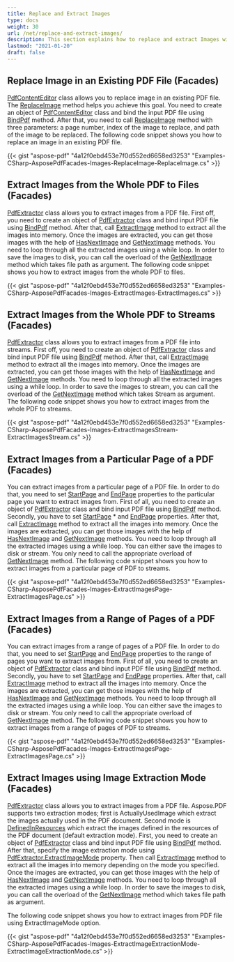 ```yaml
---
title: Replace and Extract Images
type: docs
weight: 30
url: /net/replace-and-extract-images/
description: This section explains how to replace and extract Images with Aspose.PDF Facades using PdfExtractor Class.
lastmod: "2021-01-20"
draft: false
---
```


## Replace Image in an Existing PDF File (Facades)

[PdfContentEditor](https://apireference.aspose.com/pdf/net/aspose.pdf.facades/pdfcontenteditor) class allows you to replace image in an existing PDF file. The [ReplaceImage](https://apireference.aspose.com/pdf/net/aspose.pdf.facades/pdfcontenteditor/methods/replaceimage) method helps you achieve this goal. You need to create an object of [PdfContentEditor](https://apireference.aspose.com/pdf/net/aspose.pdf.facades/pdfcontenteditor) class and bind the input PDF file using [BindPdf](https://apireference.aspose.com/pdf/net/aspose.pdf.facades/facade/methods/bindpdf/index) method. After that, you need to call [ReplaceImage](https://apireference.aspose.com/pdf/net/aspose.pdf.facades/pdfcontenteditor/methods/replaceimage) method with three parameters: a page number, index of the image to replace, and path of the image to be replaced. The following code snippet shows you how to replace an image in an existing PDF file.



{{< gist "aspose-pdf" "4a12f0ebd453e7f0d552ed6658ed3253" "Examples-CSharp-AsposePdfFacades-Images-ReplaceImage-ReplaceImage.cs" >}}

## Extract Images from the Whole PDF to Files (Facades)

[PdfExtractor](https://apireference.aspose.com/pdf/net/aspose.pdf.facades/pdfextractor) class allows you to extract images from a PDF file. First off, you need to create an object of [PdfExtractor](https://apireference.aspose.com/pdf/net/aspose.pdf.facades/pdfextractor) class and bind input PDF file using [BindPdf](https://apireference.aspose.com/pdf/net/aspose.pdf.facades/facade/methods/bindpdf/index) method. After that, call [ExtractImage](https://apireference.aspose.com/pdf/net/aspose.pdf.facades/pdfextractor/methods/extractimage) method to extract all the images into memory. Once the images are extracted, you can get those images with the help of [HasNextImage](https://apireference.aspose.com/pdf/net/aspose.pdf.facades/pdfextractor/methods/hasnextimage) and [GetNextImage](https://apireference.aspose.com/pdf/net/aspose.pdf.facades.pdfextractor/getnextimage/methods/1) methods. You need to loop through all the extracted images using a while loop. In order to save the images to disk, you can call the overload of the [GetNextImage](https://apireference.aspose.com/pdf/net/aspose.pdf.facades.pdfextractor/getnextimage/methods/1) method which takes file path as argument. The following code snippet shows you how to extract images from the whole PDF to files.



{{< gist "aspose-pdf" "4a12f0ebd453e7f0d552ed6658ed3253" "Examples-CSharp-AsposePdfFacades-Images-ExtractImages-ExtractImages.cs" >}}

## Extract Images from the Whole PDF to Streams (Facades)

[PdfExtractor](https://apireference.aspose.com/pdf/net/aspose.pdf.facades/pdfextractor) class allows you to extract images from a PDF file into streams. First off, you need to create an object of [PdfExtractor](https://apireference.aspose.com/pdf/net/aspose.pdf.facades/pdfextractor) class and bind input PDF file using [BindPdf](https://apireference.aspose.com/pdf/net/aspose.pdf.facades/facade/methods/bindpdf/index) method. After that, call [ExtractImage](https://apireference.aspose.com/pdf/net/aspose.pdf.facades/pdfextractor/methods/extractimage) method to extract all the images into memory. Once the images are extracted, you can get those images with the help of [HasNextImage](https://apireference.aspose.com/pdf/net/aspose.pdf.facades/pdfextractor/methods/hasnextimage) and [GetNextImage](https://apireference.aspose.com/pdf/net/aspose.pdf.facades.pdfextractor/getnextimage/methods/1) methods. You need to loop through all the extracted images using a while loop. In order to save the images to stream, you can call the overload of the [GetNextImage](https://apireference.aspose.com/pdf/net/aspose.pdf.facades.pdfextractor/getnextimage/methods/1) method which takes Stream as argument. The following code snippet shows you how to extract images from the whole PDF to streams.



{{< gist "aspose-pdf" "4a12f0ebd453e7f0d552ed6658ed3253" "Examples-CSharp-AsposePdfFacades-Images-ExtractImagesStream-ExtractImagesStream.cs" >}}

## Extract Images from a Particular Page of a PDF (Facades)

You can extract images from a particular page of a PDF file. In order to do that, you need to set [StartPage](https://apireference.aspose.com/pdf/net/aspose.pdf.facades/pdfextractor/properties/startpage) and [EndPage](https://apireference.aspose.com/pdf/net/aspose.pdf.facades/pdfextractor/properties/endpage) properties to the particular page you want to extract images from. First of all, you need to create an object of [PdfExtractor](https://apireference.aspose.com/pdf/net/aspose.pdf.facades/pdfextractor) class and bind input PDF file using [BindPdf](https://apireference.aspose.com/pdf/net/aspose.pdf.facades/facade/methods/bindpdf/index) method. Secondly, you have to set [StartPage](https://apireference.aspose.com/pdf/net/aspose.pdf.facades/pdfextractor/properties/startpage) * and [EndPage](https://apireference.aspose.com/pdf/net/aspose.pdf.facades/pdfextractor/properties/endpage) properties. After that, call [ExtractImage](https://apireference.aspose.com/pdf/net/aspose.pdf.facades/pdfextractor/methods/extractimage) method to extract all the images into memory. Once the images are extracted, you can get those images with the help of [HasNextImage](https://apireference.aspose.com/pdf/net/aspose.pdf.facades/pdfextractor/methods/hasnextimage) and [GetNextImage](https://apireference.aspose.com/pdf/net/aspose.pdf.facades.pdfextractor/getnextimage/methods/1) methods. You need to loop through all the extracted images using a while loop. You can either save the images to disk or stream. You only need to call the appropriate overload of [GetNextImage](https://apireference.aspose.com/pdf/net/aspose.pdf.facades.pdfextractor/getnextimage/methods/1) method. The following code snippet shows you how to extract images from a particular page of PDF to streams.



{{< gist "aspose-pdf" "4a12f0ebd453e7f0d552ed6658ed3253" "Examples-CSharp-AsposePdfFacades-Images-ExtractImagesPage-ExtractImagesPage.cs" >}}

## Extract Images from a Range of Pages of a PDF (Facades)

You can extract images from a range of pages of a PDF file. In order to do that, you need to set [StartPage](https://apireference.aspose.com/pdf/net/aspose.pdf.facades/pdfextractor/properties/startpage)  and [EndPage](https://apireference.aspose.com/pdf/net/aspose.pdf.facades/pdfextractor/properties/endpage) properties to the range of pages you want to extract images from. First of all, you need to create an object of [PdfExtractor](https://apireference.aspose.com/pdf/net/aspose.pdf.facades/pdfextractor) class and bind input PDF file using [BindPdf](https://apireference.aspose.com/pdf/net/aspose.pdf.facades/facade/methods/bindpdf/index) method. Secondly, you have to set [StartPage](https://apireference.aspose.com/pdf/net/aspose.pdf.facades/pdfextractor/properties/startpage)  and [EndPage](https://apireference.aspose.com/pdf/net/aspose.pdf.facades/pdfextractor/properties/endpage) properties. After that, call [ExtractImage](https://apireference.aspose.com/pdf/net/aspose.pdf.facades/pdfextractor/methods/extractimage) method to extract all the images into memory. Once the images are extracted, you can get those images with the help of [HasNextImage](https://apireference.aspose.com/pdf/net/aspose.pdf.facades/pdfextractor/methods/hasnextimage) and [GetNextImage](https://apireference.aspose.com/pdf/net/aspose.pdf.facades.pdfextractor/getnextimage/methods/1) methods. You need to loop through all the extracted images using a while loop. You can either save the images to disk or stream. You only need to call the appropriate overload of [GetNextImage](https://apireference.aspose.com/pdf/net/aspose.pdf.facades.pdfextractor/getnextimage/methods/1) method. The following code snippet shows you how to extract images from a range of pages of PDF to streams.



{{< gist "aspose-pdf" "4a12f0ebd453e7f0d552ed6658ed3253" "Examples-CSharp-AsposePdfFacades-Images-ExtractImagesPage-ExtractImagesPage.cs" >}}

## Extract Images using Image Extraction Mode (Facades)

[PdfExtractor](https://apireference.aspose.com/pdf/net/aspose.pdf.facades/pdfextractor) class allows you to extract images from a PDF file. Aspose.PDF supports two extraction modes; first is ActuallyUsedImage which extract the images actually used in the PDF document. Second mode is [DefinedInResources](https://apireference.aspose.com/pdf/net/aspose.pdf/extractimagemode) which extract the images defined in the resources of the PDF document (default extraction mode). First, you need to create an object of [PdfExtractor](https://apireference.aspose.com/pdf/net/aspose.pdf.facades/pdfextractor) class and bind input PDF file using [BindPdf](https://apireference.aspose.com/pdf/net/aspose.pdf.facades/facade/methods/bindpdf/index) method. After that, specify the image extraction mode using [PdfExtractor.ExtractImageMode](https://apireference.aspose.com/pdf/net/aspose.pdf.facades/pdfextractor/properties/extractimagemode) property. Then call [ExtractImage](https://apireference.aspose.com/pdf/net/aspose.pdf.facades/pdfextractor/methods/extractimage) method to extract all the images into memory depending on the mode you specified. Once the images are extracted, you can get those images with the help of [HasNextImage](https://apireference.aspose.com/pdf/net/aspose.pdf.facades/pdfextractor/methods/hasnextimage) and [GetNextImage](https://apireference.aspose.com/pdf/net/aspose.pdf.facades.pdfextractor/getnextimage/methods/1) methods. You need to loop through all the extracted images using a while loop. In order to save the images to disk, you can call the overload of the [GetNextImage](https://apireference.aspose.com/pdf/net/aspose.pdf.facades.pdfextractor/getnextimage/methods/1) method which takes file path as argument.

The following code snippet shows you how to extract images from PDF file using ExtractImageMode option.



{{< gist "aspose-pdf" "4a12f0ebd453e7f0d552ed6658ed3253" "Examples-CSharp-AsposePdfFacades-Images-ExtractImageExtractionMode-ExtractImageExtractionMode.cs" >}}



